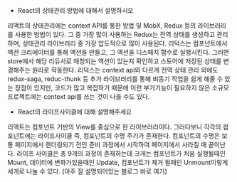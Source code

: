 - React의 상태관리 방법에 대해서 설명하시오

리액트의 상태관리에는 context API를 통한 방법 및 MobX, Redux 등의 라이브러리를 사용한 방법이 있다. 그 중 가장 많이 사용하는 Redux는 전역 상태를 생성하고 관리하며, 상태관리 라이브러리 중 가장 압도적으로 많이 사용된다. 리덕스는 컴포넌트에서 액션 크리에이터를 통해 액션을 만들고, 그 액션을 디스패치 함수로 실행시킨다. 그러면 store에서 해당 리듀서로 매칭되는 액션이 있는지 확인하고 스토어에 저장된 상태를 변경해주는 원리로 작동한다. 리덕스는 context api와 다르게 전역 상태 관리 외에도 redux-saga, reduc-thunk 등 추가 라이브러리를 통해 비동기 작업을 쉽게 해줄 수 있는 장점이 있지만, 코드가 많고 복잡하기 때문에 이런 부가기능이 필요하지 않은 소규모 프로젝트에는 context api를 쓰는 것이 나을 수도 있다.

- React의 라이프사이클에 대해 설명해주세요

리액트는 컴포넌트 기반의 View를 중심으로 한 라이브러리이다. 그러다보니 각각의 컴포넌트에는 라이프사이클 즉, 컴포넌트의 수명 주기가 존재한다. 컴포넌트의 수명은 보통 페이지에서 렌더링되기 전인 준비 과정에서 시작하여 페이지에서 사라질 때 끝이난다. 라이프 사이클은 총 9개의 과정이 존재하는데 크게는 컴포넌트가 처음 실행될때인 Mount, 데이터에 변화가있을때인 Update, 컴포넌트가 제거 될때인 Unmount이렇게 세개로 나눌 수 있다. (아주 잘 설명되어있는 블로그 바로 여기)
